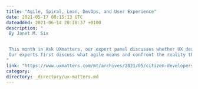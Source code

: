 ```yaml
---
title: "Agile, Spiral, Lean, DevOps, and User Experience"
date: 2021-05-17 08:15:13 UTC
dateadded: 2021-06-14 20:28:37 +0100
description: "
 By Janet M. Six 


 This month in Ask UXmatters, our expert panel discusses whether UX designers still receive frequent requests for agile, or whether they’re now receiving more requests for spiral, Lean, or DevOps. Our panelists also explore whether the rise of these other methodologies has affected the UX designs they create. 
 Our experts first discuss what agile means and confront the reality that different organizations often implement agile in different ways. The panel then considers the impact of whether an organization implements agile across the entire company or only on individual teams. The root motivation for requesting agile, spiral, Lean, or DevOps is also important: why is the organization asking for a particular methodology? Is it really the methodology that the company wants or certain attributes of the resulting designs. Or maybe they request the methodology with the expectation that it would reduce the time or financial investment that would be necessary. Read More 
"
link: "https://www.uxmatters.com/mt/archives/2021/05/citizen-developers-as-innovators.php"
category:
directory: _directory/ux-matters.md
---
```

